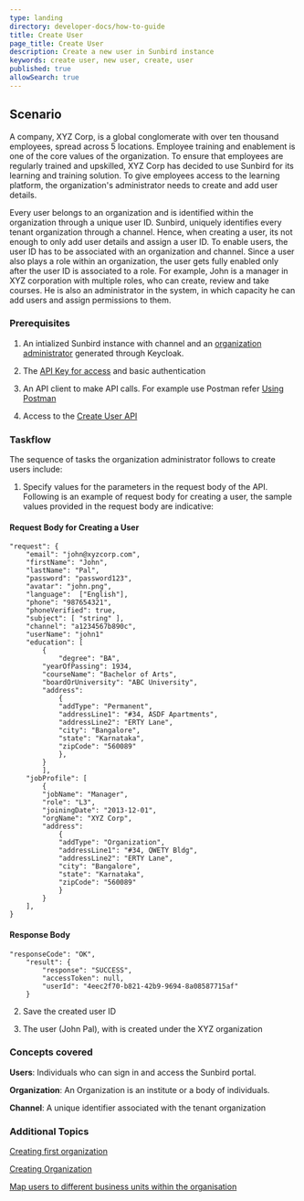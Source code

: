 ```yaml
---
type: landing
directory: developer-docs/how-to-guide
title: Create User
page_title: Create User
description: Create a new user in Sunbird instance
keywords: create user, new user, create, user
published: true
allowSearch: true
---
```

## Scenario

A company, XYZ Corp, is a global conglomerate with over ten thousand employees, spread across 5 locations. Employee training and enablement is one of the core values of the organization. To ensure that employees are regularly trained and upskilled, XYZ Corp has decided to use Sunbird for its learning and training solution. To give employees access to the learning platform, the organization's administrator needs to create and add user details. 

Every user belongs to an organization and is identified within the organization through a unique user ID. Sunbird, uniquely identifies every tenant organization through a channel. Hence, when creating a user, its not enough to only add user details and assign a user ID. To enable users, the user ID has to be associated with an organization and channel. Since a user also plays a role within an organization, the user gets fully enabled only after the user ID is associated to a role. For example, John is a manager in XYZ corporation with multiple roles, who can create, review and take courses. He is also an administrator in the system, in which capacity he can add users and assign permissions to them.  

### Prerequisites

1. An intialized Sunbird instance with channel and an [organization administrator]() generated through Keycloak.

2. The [API Key for access](http://www.sunbird.org) and basic authentication
  
3. An API client to make API calls. For example use Postman refer [Using Postman](http://www.sunbird.org/apis/framework/#tag/usingpostman)

4. Access to the [Create User API](http://www.sunbird.org/apis/userapi/#operation/Create%20User)

### Taskflow
 
The sequence of tasks the organization administrator follows to create users include:

1. Specify values for the parameters in the request body of the API. Following is an example of request body for creating a user, the sample values provided in the request body are indicative:

#### Request Body for Creating a User

    "request": {
        "email": "john@xyzcorp.com",
        "firstName": "John", 
        "lastName": "Pal",
        "password": "password123",
        "avatar": "john.png",
        "language":  ["English"],
        "phone": "987654321", 
        "phoneVerified": true,
        "subject": [ "string" ],
        "channel": "a1234567b890c",
        "userName": "john1"
        "education": [
            {
                "degree": "BA",
            "yearOfPassing": 1934,
            "courseName": "Bachelor of Arts",
            "boardOrUniversity": "ABC University",
            "address": 
                {
                "addType": "Permanent",
                "addressLine1": "#34, ASDF Apartments",
                "addressLine2": "ERTY Lane",
                "city": "Bangalore",
                "state": "Karnataka",
                "zipCode": "560089"
                },
            }
            ],
        "jobProfile": [
            {
            "jobName": "Manager",
            "role": "L3",
            "joiningDate": "2013-12-01",
            "orgName": "XYZ Corp",
            "address": 
                {
                "addType": "Organization",
                "addressLine1": "#34, QWETY Bldg",
                "addressLine2": "ERTY Lane",
                "city": "Bangalore",
                "state": "Karnataka",
                "zipCode": "560089"
                }
            }
        ],
    }


#### Response Body 

    "responseCode": "OK",
        "result": {
            "response": "SUCCESS",
            "accessToken": null,
            "userId": "4eec2f70-b821-42b9-9694-8a08587715af"
        }

2. Save the created user ID

3. The user (John Pal), with is created under the XYZ organization

### Concepts covered

**Users**: Individuals who can sign in and access the Sunbird portal.

**Organization**: An Organization is an institute or a body of individuals. 

**Channel**: A unique identifier associated with the tenant organization

### Additional Topics

[Creating first organization](http://www.sunbird.org/developer-docs/initialization)

[Creating Organization](http://www.sunbird.org/developer-docs/how-to-guide/how_to_create_organization)

[Map users to different business units within the organisation](http://www.sunbird.org/developer-docs/how-to-guide/how_to_create_org_add_user)
